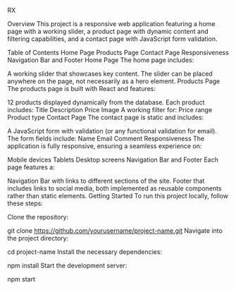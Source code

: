 RX

Overview
This project is a responsive web application featuring a home page with a working slider, a product page with dynamic content and filtering capabilities, and a contact page with JavaScript form validation.

Table of Contents
Home Page
Products Page
Contact Page
Responsiveness
Navigation Bar and Footer
Home Page
The home page includes:

A working slider that showcases key content. The slider can be placed anywhere on the page, not necessarily as a hero element.
Products Page
The products page is built with React and features:

12 products displayed dynamically from the database.
Each product includes:
Title
Description
Price
Image
A working filter for:
Price range
Product type
Contact Page
The contact page is static and includes:

A JavaScript form with validation (or any functional validation for email).
The form fields include:
Name
Email
Comment
Responsiveness
The application is fully responsive, ensuring a seamless experience on:

Mobile devices
Tablets
Desktop screens
Navigation Bar and Footer
Each page features a:

Navigation Bar with links to different sections of the site.
Footer that includes links to social media, both implemented as reusable components rather than static elements.
Getting Started
To run this project locally, follow these steps:

Clone the repository:

git clone https://github.com/yourusername/project-name.git
Navigate into the project directory:

cd project-name
Install the necessary dependencies:

npm install
Start the development server:

npm start
